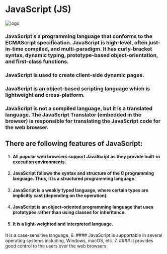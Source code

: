 # JavaScript (JS)
![logo](https://itgalkowski.pl/wp-content/uploads/2020/06/js.png)

### JavaScript s a programming language that conforms to the ECMAScript specification. JavaScript is high-level, often just-in-time compiled, and multi-paradigm. It has curly-bracket syntax, dynamic typing, prototype-based object-orientation, and first-class functions.

### JavaScript is used to create client-side dynamic pages.

### JavaScript is an object-based scripting language which is lightweight and cross-platform.

### JavaScript is not a compiled language, but it is a translated language. The JavaScript Translator (embedded in the browser) is responsible for translating the JavaScript code for the web browser.

## There are following features of JavaScript:
1. #### All popular web browsers support JavaScript as they provide built-in execution environments.
2. #### JavaScript follows the syntax and structure of the C programming language. Thus, it is a structured programming language.
3. #### JavaScript is a weakly typed language, where certain types are implicitly cast (depending on the operation).
4. #### JavaScript is an object-oriented programming language that uses prototypes rather than using classes for inheritance.
5. #### It is a light-weighted and interpreted language.
It is a case-sensitive language.
6. #### JavaScript is supportable in several operating systems including, Windows, macOS, etc.
7. #### It provides good control to the users over the web browsers.